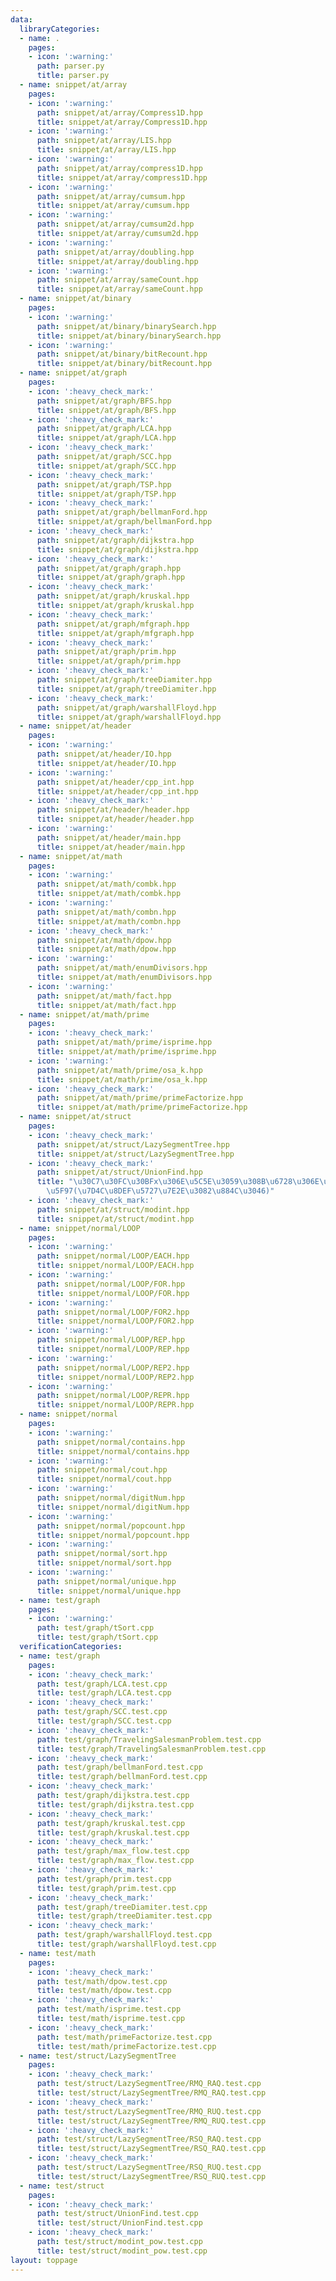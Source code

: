 ```yaml
---
data:
  libraryCategories:
  - name: .
    pages:
    - icon: ':warning:'
      path: parser.py
      title: parser.py
  - name: snippet/at/array
    pages:
    - icon: ':warning:'
      path: snippet/at/array/Compress1D.hpp
      title: snippet/at/array/Compress1D.hpp
    - icon: ':warning:'
      path: snippet/at/array/LIS.hpp
      title: snippet/at/array/LIS.hpp
    - icon: ':warning:'
      path: snippet/at/array/compress1D.hpp
      title: snippet/at/array/compress1D.hpp
    - icon: ':warning:'
      path: snippet/at/array/cumsum.hpp
      title: snippet/at/array/cumsum.hpp
    - icon: ':warning:'
      path: snippet/at/array/cumsum2d.hpp
      title: snippet/at/array/cumsum2d.hpp
    - icon: ':warning:'
      path: snippet/at/array/doubling.hpp
      title: snippet/at/array/doubling.hpp
    - icon: ':warning:'
      path: snippet/at/array/sameCount.hpp
      title: snippet/at/array/sameCount.hpp
  - name: snippet/at/binary
    pages:
    - icon: ':warning:'
      path: snippet/at/binary/binarySearch.hpp
      title: snippet/at/binary/binarySearch.hpp
    - icon: ':warning:'
      path: snippet/at/binary/bitRecount.hpp
      title: snippet/at/binary/bitRecount.hpp
  - name: snippet/at/graph
    pages:
    - icon: ':heavy_check_mark:'
      path: snippet/at/graph/BFS.hpp
      title: snippet/at/graph/BFS.hpp
    - icon: ':heavy_check_mark:'
      path: snippet/at/graph/LCA.hpp
      title: snippet/at/graph/LCA.hpp
    - icon: ':heavy_check_mark:'
      path: snippet/at/graph/SCC.hpp
      title: snippet/at/graph/SCC.hpp
    - icon: ':heavy_check_mark:'
      path: snippet/at/graph/TSP.hpp
      title: snippet/at/graph/TSP.hpp
    - icon: ':heavy_check_mark:'
      path: snippet/at/graph/bellmanFord.hpp
      title: snippet/at/graph/bellmanFord.hpp
    - icon: ':heavy_check_mark:'
      path: snippet/at/graph/dijkstra.hpp
      title: snippet/at/graph/dijkstra.hpp
    - icon: ':heavy_check_mark:'
      path: snippet/at/graph/graph.hpp
      title: snippet/at/graph/graph.hpp
    - icon: ':heavy_check_mark:'
      path: snippet/at/graph/kruskal.hpp
      title: snippet/at/graph/kruskal.hpp
    - icon: ':heavy_check_mark:'
      path: snippet/at/graph/mfgraph.hpp
      title: snippet/at/graph/mfgraph.hpp
    - icon: ':heavy_check_mark:'
      path: snippet/at/graph/prim.hpp
      title: snippet/at/graph/prim.hpp
    - icon: ':heavy_check_mark:'
      path: snippet/at/graph/treeDiamiter.hpp
      title: snippet/at/graph/treeDiamiter.hpp
    - icon: ':heavy_check_mark:'
      path: snippet/at/graph/warshallFloyd.hpp
      title: snippet/at/graph/warshallFloyd.hpp
  - name: snippet/at/header
    pages:
    - icon: ':warning:'
      path: snippet/at/header/IO.hpp
      title: snippet/at/header/IO.hpp
    - icon: ':warning:'
      path: snippet/at/header/cpp_int.hpp
      title: snippet/at/header/cpp_int.hpp
    - icon: ':heavy_check_mark:'
      path: snippet/at/header/header.hpp
      title: snippet/at/header/header.hpp
    - icon: ':warning:'
      path: snippet/at/header/main.hpp
      title: snippet/at/header/main.hpp
  - name: snippet/at/math
    pages:
    - icon: ':warning:'
      path: snippet/at/math/combk.hpp
      title: snippet/at/math/combk.hpp
    - icon: ':warning:'
      path: snippet/at/math/combn.hpp
      title: snippet/at/math/combn.hpp
    - icon: ':heavy_check_mark:'
      path: snippet/at/math/dpow.hpp
      title: snippet/at/math/dpow.hpp
    - icon: ':warning:'
      path: snippet/at/math/enumDivisors.hpp
      title: snippet/at/math/enumDivisors.hpp
    - icon: ':warning:'
      path: snippet/at/math/fact.hpp
      title: snippet/at/math/fact.hpp
  - name: snippet/at/math/prime
    pages:
    - icon: ':heavy_check_mark:'
      path: snippet/at/math/prime/isprime.hpp
      title: snippet/at/math/prime/isprime.hpp
    - icon: ':warning:'
      path: snippet/at/math/prime/osa_k.hpp
      title: snippet/at/math/prime/osa_k.hpp
    - icon: ':heavy_check_mark:'
      path: snippet/at/math/prime/primeFactorize.hpp
      title: snippet/at/math/prime/primeFactorize.hpp
  - name: snippet/at/struct
    pages:
    - icon: ':heavy_check_mark:'
      path: snippet/at/struct/LazySegmentTree.hpp
      title: snippet/at/struct/LazySegmentTree.hpp
    - icon: ':heavy_check_mark:'
      path: snippet/at/struct/UnionFind.hpp
      title: "\u30C7\u30FC\u30BFx\u306E\u5C5E\u3059\u308B\u6728\u306E\u6839\u3092\u53D6\
        \u5F97(\u7D4C\u8DEF\u5727\u7E2E\u3082\u884C\u3046)"
    - icon: ':heavy_check_mark:'
      path: snippet/at/struct/modint.hpp
      title: snippet/at/struct/modint.hpp
  - name: snippet/normal/LOOP
    pages:
    - icon: ':warning:'
      path: snippet/normal/LOOP/EACH.hpp
      title: snippet/normal/LOOP/EACH.hpp
    - icon: ':warning:'
      path: snippet/normal/LOOP/FOR.hpp
      title: snippet/normal/LOOP/FOR.hpp
    - icon: ':warning:'
      path: snippet/normal/LOOP/FOR2.hpp
      title: snippet/normal/LOOP/FOR2.hpp
    - icon: ':warning:'
      path: snippet/normal/LOOP/REP.hpp
      title: snippet/normal/LOOP/REP.hpp
    - icon: ':warning:'
      path: snippet/normal/LOOP/REP2.hpp
      title: snippet/normal/LOOP/REP2.hpp
    - icon: ':warning:'
      path: snippet/normal/LOOP/REPR.hpp
      title: snippet/normal/LOOP/REPR.hpp
  - name: snippet/normal
    pages:
    - icon: ':warning:'
      path: snippet/normal/contains.hpp
      title: snippet/normal/contains.hpp
    - icon: ':warning:'
      path: snippet/normal/cout.hpp
      title: snippet/normal/cout.hpp
    - icon: ':warning:'
      path: snippet/normal/digitNum.hpp
      title: snippet/normal/digitNum.hpp
    - icon: ':warning:'
      path: snippet/normal/popcount.hpp
      title: snippet/normal/popcount.hpp
    - icon: ':warning:'
      path: snippet/normal/sort.hpp
      title: snippet/normal/sort.hpp
    - icon: ':warning:'
      path: snippet/normal/unique.hpp
      title: snippet/normal/unique.hpp
  - name: test/graph
    pages:
    - icon: ':warning:'
      path: test/graph/tSort.cpp
      title: test/graph/tSort.cpp
  verificationCategories:
  - name: test/graph
    pages:
    - icon: ':heavy_check_mark:'
      path: test/graph/LCA.test.cpp
      title: test/graph/LCA.test.cpp
    - icon: ':heavy_check_mark:'
      path: test/graph/SCC.test.cpp
      title: test/graph/SCC.test.cpp
    - icon: ':heavy_check_mark:'
      path: test/graph/TravelingSalesmanProblem.test.cpp
      title: test/graph/TravelingSalesmanProblem.test.cpp
    - icon: ':heavy_check_mark:'
      path: test/graph/bellmanFord.test.cpp
      title: test/graph/bellmanFord.test.cpp
    - icon: ':heavy_check_mark:'
      path: test/graph/dijkstra.test.cpp
      title: test/graph/dijkstra.test.cpp
    - icon: ':heavy_check_mark:'
      path: test/graph/kruskal.test.cpp
      title: test/graph/kruskal.test.cpp
    - icon: ':heavy_check_mark:'
      path: test/graph/max_flow.test.cpp
      title: test/graph/max_flow.test.cpp
    - icon: ':heavy_check_mark:'
      path: test/graph/prim.test.cpp
      title: test/graph/prim.test.cpp
    - icon: ':heavy_check_mark:'
      path: test/graph/treeDiamiter.test.cpp
      title: test/graph/treeDiamiter.test.cpp
    - icon: ':heavy_check_mark:'
      path: test/graph/warshallFloyd.test.cpp
      title: test/graph/warshallFloyd.test.cpp
  - name: test/math
    pages:
    - icon: ':heavy_check_mark:'
      path: test/math/dpow.test.cpp
      title: test/math/dpow.test.cpp
    - icon: ':heavy_check_mark:'
      path: test/math/isprime.test.cpp
      title: test/math/isprime.test.cpp
    - icon: ':heavy_check_mark:'
      path: test/math/primeFactorize.test.cpp
      title: test/math/primeFactorize.test.cpp
  - name: test/struct/LazySegmentTree
    pages:
    - icon: ':heavy_check_mark:'
      path: test/struct/LazySegmentTree/RMQ_RAQ.test.cpp
      title: test/struct/LazySegmentTree/RMQ_RAQ.test.cpp
    - icon: ':heavy_check_mark:'
      path: test/struct/LazySegmentTree/RMQ_RUQ.test.cpp
      title: test/struct/LazySegmentTree/RMQ_RUQ.test.cpp
    - icon: ':heavy_check_mark:'
      path: test/struct/LazySegmentTree/RSQ_RAQ.test.cpp
      title: test/struct/LazySegmentTree/RSQ_RAQ.test.cpp
    - icon: ':heavy_check_mark:'
      path: test/struct/LazySegmentTree/RSQ_RUQ.test.cpp
      title: test/struct/LazySegmentTree/RSQ_RUQ.test.cpp
  - name: test/struct
    pages:
    - icon: ':heavy_check_mark:'
      path: test/struct/UnionFind.test.cpp
      title: test/struct/UnionFind.test.cpp
    - icon: ':heavy_check_mark:'
      path: test/struct/modint_pow.test.cpp
      title: test/struct/modint_pow.test.cpp
layout: toppage
---
```

